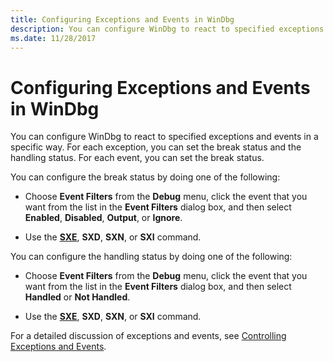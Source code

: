 ```yaml
---
title: Configuring Exceptions and Events in WinDbg
description: You can configure WinDbg to react to specified exceptions and events in a specific way. For each exception, you can set the break status and the handling status.
ms.date: 11/28/2017
---
```


# Configuring Exceptions and Events in WinDbg


You can configure WinDbg to react to specified exceptions and events in a specific way. For each exception, you can set the break status and the handling status. For each event, you can set the break status.

You can configure the break status by doing one of the following:

-   Choose **Event Filters** from the **Debug** menu, click the event that you want from the list in the **Event Filters** dialog box, and then select **Enabled**, **Disabled**, **Output**, or **Ignore**.

-   Use the [**SXE**](sx--sxd--sxe--sxi--sxn--sxr--sx---set-exceptions-.md), **SXD**, **SXN**, or **SXI** command.

You can configure the handling status by doing one of the following:

-   Choose **Event Filters** from the **Debug** menu, click the event that you want from the list in the **Event Filters** dialog box, and then select **Handled** or **Not Handled**.

-   Use the [**SXE**](sx--sxd--sxe--sxi--sxn--sxr--sx---set-exceptions-.md), **SXD**, **SXN**, or **SXI** command.

For a detailed discussion of exceptions and events, see [Controlling Exceptions and Events](controlling-exceptions-and-events.md).

 

 





